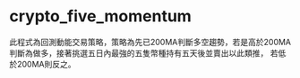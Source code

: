 # crypto_five_momentum
 
 此程式為回測動能交易策略，策略為先已200MA判斷多空趨勢，若是高於200MA判斷為做多，接著挑選五日內最強的五隻幣種持有五天後並賣出以此類推，
 若低於200MA則反之。

